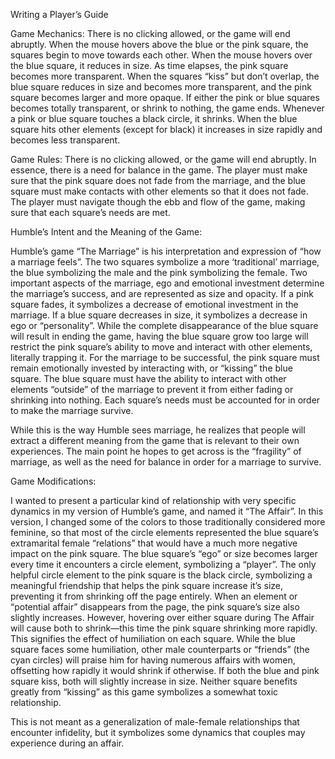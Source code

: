 Writing a Player’s Guide


Game Mechanics:
There is no clicking allowed, or the game will end abruptly.
When the mouse hovers above the blue or the pink square, the squares begin to move towards each other.
When the mouse hovers over the blue square, it reduces in size.
As time elapses, the pink square becomes more transparent.
When the squares “kiss” but don’t overlap, the blue square reduces in size and becomes more transparent, and the pink square becomes larger and more opaque. 
If either the pink or blue squares becomes totally transparent, or shrink to nothing, the game ends.
Whenever a pink or blue square touches a black circle, it shrinks.
When the blue square hits other elements (except for black) it increases in size rapidly and becomes less transparent.

Game Rules:
There is no clicking allowed, or the game will end abruptly.
In essence, there is a need for balance in the game. The player must make sure that the pink square does not fade from the marriage, and the blue square must make contacts with other elements so that it does not fade.
The player must navigate though the ebb and flow of the game, making sure that each square’s needs are met.

Humble’s Intent and the Meaning of the Game:

Humble’s game “The Marriage” is his interpretation and expression of “how a marriage feels”. The two squares symbolize a more ‘traditional’ marriage, the blue symbolizing the male and the pink symbolizing the female. Two important aspects of the marriage, ego and emotional investment determine the marriage’s success, and are represented as size and opacity. If a pink square fades, it symbolizes a decrease of emotional investment in the marriage. If a blue square decreases in size, it symbolizes a decrease in ego or “personality”. While the complete disappearance of the blue square will result in ending the game, having the blue square grow too large will restrict the pink square’s ability to move and interact with other elements, literally trapping it. For the marriage to be successful, the pink square must remain emotionally invested by interacting with, or “kissing” the blue square. The blue square must have the ability to interact with other elements “outside” of the marriage to prevent it from either fading or shrinking into nothing. Each square’s needs must be accounted for in order to make the marriage survive.

While this is the way Humble sees marriage, he realizes that people will extract a different meaning from the game that is relevant to their own experiences. The main point he hopes to get across is the “fragility” of marriage, as well as the need for balance in order for a marriage to survive.

Game Modifications:

I wanted to present a particular kind of relationship with very specific dynamics in my version of Humble’s game, and named it “The Affair”. In this version, I changed some of the colors to those traditionally considered more feminine, so that most of the circle elements represented the blue square’s extramarital female “relations” that would have a much more negative impact on the pink square. The blue square’s “ego” or size becomes larger every time it encounters a circle element, symbolizing a “player”. The only helpful circle element to the pink square is the black circle, symbolizing a meaningful friendship that helps the pink square increase it’s size, preventing it from shrinking off the page entirely. When an element or “potential affair” disappears from the page, the pink square’s size also slightly increases. However, hovering over either square during The Affair will cause both to shrink—this time the pink square shrinking more rapidly. This signifies the effect of humiliation on each square. While the blue square faces some humiliation, other male counterparts or “friends” (the cyan circles) will praise him for having numerous affairs with women, offsetting how rapidly it would shrink if otherwise. If both the blue and pink square kiss, both will slightly increase in size. Neither square benefits greatly from “kissing” as this game symbolizes a somewhat toxic relationship.

This is not meant as a generalization of male-female relationships that encounter infidelity, but it symbolizes some dynamics that couples may experience during an affair.
